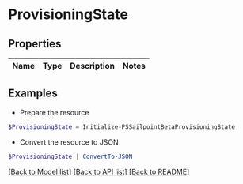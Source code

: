 # ProvisioningState
## Properties

Name | Type | Description | Notes
------------ | ------------- | ------------- | -------------

## Examples

- Prepare the resource
```powershell
$ProvisioningState = Initialize-PSSailpointBetaProvisioningState 
```

- Convert the resource to JSON
```powershell
$ProvisioningState | ConvertTo-JSON
```

[[Back to Model list]](../README.md#documentation-for-models) [[Back to API list]](../README.md#documentation-for-api-endpoints) [[Back to README]](../README.md)

